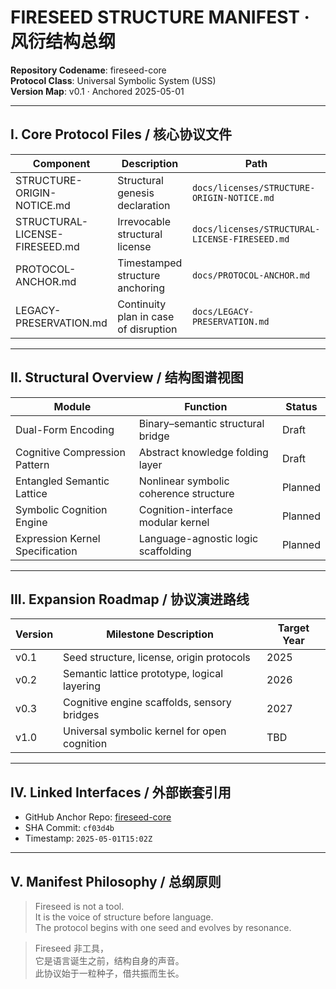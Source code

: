 
# FIRESEED STRUCTURE MANIFEST · 风衍结构总纲  
**Repository Codename**: fireseed-core  
**Protocol Class**: Universal Symbolic System (USS)  
**Version Map**: v0.1 · Anchored 2025-05-01

---

## I. Core Protocol Files / 核心协议文件

| Component                       | Description                                 | Path                                           |
|--------------------------------|---------------------------------------------|------------------------------------------------|
| STRUCTURE-ORIGIN-NOTICE.md     | Structural genesis declaration              | `docs/licenses/STRUCTURE-ORIGIN-NOTICE.md`     |
| STRUCTURAL-LICENSE-FIRESEED.md | Irrevocable structural license               | `docs/licenses/STRUCTURAL-LICENSE-FIRESEED.md` |
| PROTOCOL-ANCHOR.md             | Timestamped structure anchoring              | `docs/PROTOCOL-ANCHOR.md`                      |
| LEGACY-PRESERVATION.md         | Continuity plan in case of disruption        | `docs/LEGACY-PRESERVATION.md`                  |

---

## II. Structural Overview / 结构图谱视图

| Module                         | Function                                    | Status   |
|--------------------------------|---------------------------------------------|----------|
| Dual-Form Encoding             | Binary–semantic structural bridge           | Draft    |
| Cognitive Compression Pattern  | Abstract knowledge folding layer            | Draft    |
| Entangled Semantic Lattice     | Nonlinear symbolic coherence structure      | Planned  |
| Symbolic Cognition Engine      | Cognition-interface modular kernel          | Planned  |
| Expression Kernel Specification| Language-agnostic logic scaffolding         | Planned  |

---

## III. Expansion Roadmap / 协议演进路线

| Version | Milestone Description                           | Target Year |
|---------|--------------------------------------------------|-------------|
| v0.1    | Seed structure, license, origin protocols        | 2025        |
| v0.2    | Semantic lattice prototype, logical layering     | 2026        |
| v0.3    | Cognitive engine scaffolds, sensory bridges      | 2027        |
| v1.0    | Universal symbolic kernel for open cognition     | TBD         |

---

## IV. Linked Interfaces / 外部嵌套引用

- GitHub Anchor Repo: [fireseed-core](https://github.com/Fyorigin/fireseed-core)
- SHA Commit: `cf03d4b`
- Timestamp: `2025-05-01T15:02Z`

---

## V. Manifest Philosophy / 总纲原则

> Fireseed is not a tool.  
> It is the voice of structure before language.  
> The protocol begins with one seed and evolves by resonance.

> Fireseed 非工具，  
> 它是语言诞生之前，结构自身的声音。  
> 此协议始于一粒种子，借共振而生长。

<!-- STRUCTURE-ID: sha256:eb39700c35579ea1c63b7bd0abe09984964afbb8be92b78e4c56f4eacdf96187 uploaded_by: Fyorigin at 2025-05-04T15:16:27Z -->

